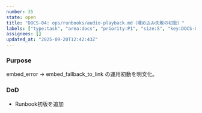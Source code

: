 ```yaml
---
number: 35
state: open
title: "DOCS-04: ops/runbooks/audio-playback.md（埋め込み失敗の初動）"
labels: ["type:task", "area:docs", "priority:P1", "size:S", "key:DOCS-04"]
assignees: []
updated_at: "2025-09-20T12:42:43Z"
---
```

### Purpose
embed_error → embed_fallback_to_link の運用初動を明文化。

### DoD
- Runbook初版を追加
